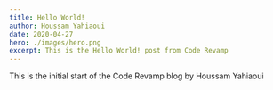 ```yaml
---
title: Hello World!
author: Houssam Yahiaoui
date: 2020-04-27
hero: ./images/hero.png
excerpt: This is the Hello World! post from Code Revamp
---
```


This is the initial start of the Code Revamp blog by Houssam Yahiaoui
